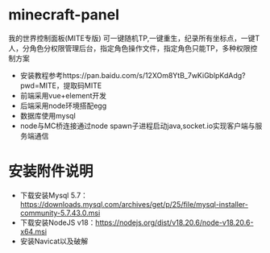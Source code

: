 # minecraft-panel
我的世界控制面板(MITE专版)
可一键随机TP,一键重生，纪录所有坐标点，一键T人，分角色分权限管理后台，指定角色操作文件，指定角色只能TP，多种权限控制方案

+ 安装教程参考https://pan.baidu.com/s/12XOm8YtB_7wKiGblpKdAdg?pwd=MITE，提取码MITE
+ 前端采用vue+element开发
+ 后端采用node环境搭配egg
+ 数据库使用mysql
+ node与MC桥连接通过node spawn子进程启动java,socket.io实现客户端与服务端通信

# 安装附件说明
+ 下载安装Mysql 5.7：https://downloads.mysql.com/archives/get/p/25/file/mysql-installer-community-5.7.43.0.msi
+ 下载安装NodeJS v18：https://nodejs.org/dist/v18.20.6/node-v18.20.6-x64.msi
+ 安装Navicat以及破解
